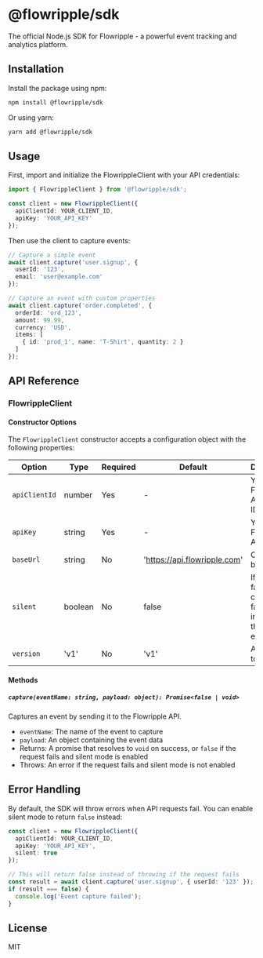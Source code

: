 # @flowripple/sdk

The official Node.js SDK for Flowripple - a powerful event tracking and analytics platform.

## Installation

Install the package using npm:

```bash
npm install @flowripple/sdk
```

Or using yarn:

```bash
yarn add @flowripple/sdk
```

## Usage

First, import and initialize the FlowrippleClient with your API credentials:

```typescript
import { FlowrippleClient } from '@flowripple/sdk';

const client = new FlowrippleClient({
  apiClientId: YOUR_CLIENT_ID,
  apiKey: 'YOUR_API_KEY'
});
```

Then use the client to capture events:

```typescript
// Capture a simple event
await client.capture('user.signup', {
  userId: '123',
  email: 'user@example.com'
});

// Capture an event with custom properties
await client.capture('order.completed', {
  orderId: 'ord_123',
  amount: 99.99,
  currency: 'USD',
  items: [
    { id: 'prod_1', name: 'T-Shirt', quantity: 2 }
  ]
});
```

## API Reference

### FlowrippleClient

#### Constructor Options

The `FlowrippleClient` constructor accepts a configuration object with the following properties:

| Option | Type | Required | Default | Description |
|--------|------|----------|---------|-------------|
| `apiClientId` | number | Yes | - | Your Flowripple API Client ID |
| `apiKey` | string | Yes | - | Your Flowripple API Key |
| `baseUrl` | string | No | 'https://api.flowripple.com' | Custom API base URL |
| `silent` | boolean | No | false | If true, failed API calls return false instead of throwing errors |
| `version` | 'v1' | No | 'v1' | API version to use |

#### Methods

##### `capture(eventName: string, payload: object): Promise<false | void>`

Captures an event by sending it to the Flowripple API.

- `eventName`: The name of the event to capture
- `payload`: An object containing the event data
- Returns: A promise that resolves to `void` on success, or `false` if the request fails and silent mode is enabled
- Throws: An error if the request fails and silent mode is not enabled

## Error Handling

By default, the SDK will throw errors when API requests fail. You can enable silent mode to return `false` instead:

```typescript
const client = new FlowrippleClient({
  apiClientId: YOUR_CLIENT_ID,
  apiKey: 'YOUR_API_KEY',
  silent: true
});

// This will return false instead of throwing if the request fails
const result = await client.capture('user.signup', { userId: '123' });
if (result === false) {
  console.log('Event capture failed');
}
```

## License

MIT
